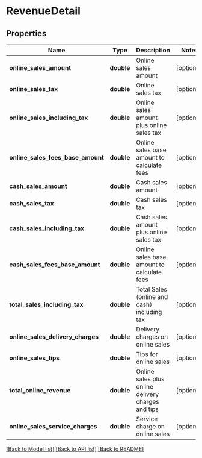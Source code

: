 # RevenueDetail

## Properties
Name | Type | Description | Notes
------------ | ------------- | ------------- | -------------
**online_sales_amount** | **double** | Online sales amount | [optional] 
**online_sales_tax** | **double** | Online sales tax | [optional] 
**online_sales_including_tax** | **double** | Online sales amount plus online sales tax | [optional] 
**online_sales_fees_base_amount** | **double** | Online sales base amount to calculate fees | [optional] 
**cash_sales_amount** | **double** | Cash sales amount | [optional] 
**cash_sales_tax** | **double** | Cash sales tax | [optional] 
**cash_sales_including_tax** | **double** | Cash sales amount plus online sales tax | [optional] 
**cash_sales_fees_base_amount** | **double** | Online sales base amount to calculate fees | [optional] 
**total_sales_including_tax** | **double** | Total Sales (online and cash) including tax | [optional] 
**online_sales_delivery_charges** | **double** | Delivery charges on online sales | [optional] 
**online_sales_tips** | **double** | Tips for online sales | [optional] 
**total_online_revenue** | **double** | Online sales plus online delivery charges and tips | [optional] 
**online_sales_service_charges** | **double** | Service charge on online sales | [optional] 

[[Back to Model list]](../README.md#documentation-for-models) [[Back to API list]](../README.md#documentation-for-api-endpoints) [[Back to README]](../README.md)



